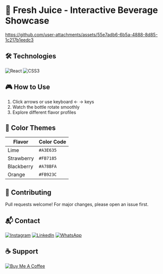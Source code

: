 # 🍹 Fresh Juice - Interactive Beverage Showcase

https://github.com/user-attachments/assets/55e7adb6-6b5a-4888-8d85-1c217b1eedc3

## 🛠️ Technologies
![React](https://img.shields.io/badge/-React-61DAFB?logo=react&logoColor=white)
![CSS3](https://img.shields.io/badge/-CSS3-1572B6?logo=css3&logoColor=white)


## 🎮 How to Use
1. Click arrows or use keyboard ← → keys
2. Watch the bottle rotate smoothly
3. Explore different flavor profiles

## 🌈 Color Themes
| Flavor       | Color Code |
|--------------|------------|
| Lime         | `#A3E635`  |
| Strawberry   | `#FB7185`  |
| Blackberry   | `#A78BFA`  |
| Orange       | `#FB923C`  |



## 🤝 Contributing
Pull requests welcome! For major changes, please open an issue first.

## 📬 Contact
[![Instagram](https://img.shields.io/badge/-@darrylmbae-E4405F?logo=instagram)](https://instagram.com/darrylmbae)
[![LinkedIn](https://img.shields.io/badge/-Darryl%20Mbae-0A66C2?logo=linkedin)](https://linkedin.com/in/darryl-mbae-08a839219)
[![WhatsApp](https://img.shields.io/badge/-WhatsApp-25D366?logo=whatsapp)](https://wa.me/27797537452)

## ☕ Support
[![Buy Me A Coffee](https://img.shields.io/badge/-Buy%20Me%20a%20Coffee-FFDD00?logo=buymeacoffee)](https://buymeacoffee.com/darrylmbae)
